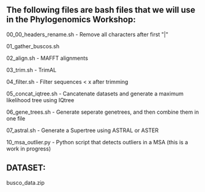 ## The following files are bash files that we will use in the Phylogenomics Workshop:

00_00_headers_rename.sh - Remove all characters after first "|"

01_gather_buscos.sh

02_align.sh - MAFFT alignments

03_trim.sh - TrimAL

04_filter.sh - Filter sequences < x after trimming

05_concat_iqtree.sh - Cancatenate datasets and generate a maximum likelihood tree using IQtree

06_gene_trees.sh - Generate seperate genetrees, and then combine them in one file

07_astral.sh - Generate a Supertree using ASTRAL or ASTER

10_msa_outlier.py - Python script that detects outliers in a MSA (this is a work in progress)

## DATASET: 

busco_data.zip
